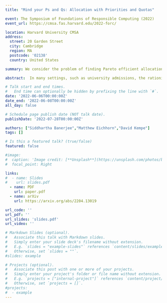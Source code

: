 ```yaml
---
title: "Mind your Ps and Qs: Allocation with Priorities and Quotas"

event: The Symposium of Foundations of Responsible Computing (2022)
event_url: https://cmsa.fas.harvard.edu/2022-forc/

location: Harvard University CMSA
address:
  street: 20 Garden Street
  city: Cambridge
  region: MA
  postcode: '02138'
  country: United States

summary: We consider the problem of finding Pareto efficient allocations that adhere to quota, eligibility, and priority constraints. We show that this problem can be encoded as a weighted bipartite matching problem with carefully chosen weights. This framework provides us the flexibility to enforce additional criteria in our selected allocations, including notions of fairness.

abstract:  In many settings, such as university admissions, the rationing of medical supplies, and the assignment of public housing, decision-makers use normative criteria (ethical, financial, legal, etc.) to justify who gets an allocation. These criteria can often be translated into quotas for the number of units available to particular demographics and priorities over agents who qualify in each demographic. Each agent may qualify in multiple categories at different priority levels, so many allocations may conform to a given set of quotas and priorities. Which of these allocations should be chosen? In this talk, I’ll formalize this reserve allocation problem and motivate Pareto efficiency as a natural desideratum. I’ll present an algorithm to locate efficient allocations that conform to the quota and priority constraints. This algorithm relies on beautiful techniques from integer and linear programming, and it is both faster and more straightforward than existing techniques in this space. Moreover, its clean formulation allows for further refinement, such as the secondary optimization of some heuristics for fairness.

# Talk start and end times.
#   End time can optionally be hidden by prefixing the line with `#`.
date: '2022-06-06T00:00:00Z'
date_end: '2022-06-08T00:00:00Z'
all_day: false

# Schedule page publish date (NOT talk date).
publishDate: '2022-07-28T00:00:00Z'

authors: ["Siddhartha Banerjee","Matthew Eichhorn","David Kempe"]
tags: []

# Is this a featured talk? (true/false)
featured: false

#image:
#  caption: 'Image credit: [**Unsplash**](https://unsplash.com/photos/bzdhc5b3Bxs)'
#  focal_point: Right

links:
#  - name: Slides
#    url: slides.pdf
  - name: PDF
    url: paper.pdf
  - name: arXiv
    url: https://arxiv.org/abs/2204.13019

url_code: ''
url_pdf: ''
url_slides: 'slides.pdf'
url_video: ''

# Markdown Slides (optional).
#   Associate this talk with Markdown slides.
#   Simply enter your slide deck's filename without extension.
#   E.g. `slides = "example-slides"` references `content/slides/example-slides.md`.
#   Otherwise, set `slides = ""`.
#slides: example

# Projects (optional).
#   Associate this post with one or more of your projects.
#   Simply enter your project's folder or file name without extension.
#   E.g. `projects = ["internal-project"]` references `content/project/deep-learning/index.md`.
#   Otherwise, set `projects = []`.
#projects:
#  - example
---
```

